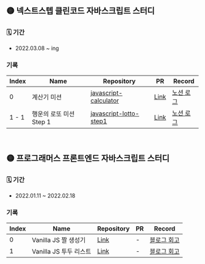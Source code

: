 ## 🟡 넥스트스텝 클린코드 자바스크립트 스터디

### 🗓 기간

- 2022.03.08 ~ ing

### 기록

| Index | Name                    | Repository                                                                  | PR                                                         | Record                                                                               |
| ----- | ----------------------- | --------------------------------------------------------------------------- | ---------------------------------------------------------- | ------------------------------------------------------------------------------------ |
| 0     | 계산기 미션             | [javascript-calculator](https://github.com/youngminss/js-calculator)        | [Link](https://github.com/next-step/js-calculator/pull/90) | [노션 로그](https://youngminss.notion.site/LEVEL-1-4331a939c9374603ab29d872e3bcb767) |
| 1 - 1 | 행운의 로또 미션 Step 1 | [javascript-lotto-step1](https://github.com/youngminss/js-lotto/tree/step1) | [Link](https://github.com/next-step/js-lotto/pull/81)      | [노션 로그](https://youngminss.notion.site/LEVEL-2-e80884bf9f2a42228921da394b411783) |

<br />

## 🟡 프로그래머스 프론트엔드 자바스크립트 스터디

### 🗓 기간

- 2022.01.11 ~ 2022.02.18

### 기록

| Index | Name                   | Repository                                           | PR  | Record                                                                                                                                                                                                                                         |
| ----- | ---------------------- | ---------------------------------------------------- | --- | ---------------------------------------------------------------------------------------------------------------------------------------------------------------------------------------------------------------------------------------------- |
| 0     | Vanilla JS 짤 생성기   | [Link](https://github.com/youngminss/js-jjal-finder) | -   | [블로그 회고](https://velog.io/@youngminss/%ED%94%84%EB%A1%A0%ED%8A%B8%EC%97%94%EB%93%9C-%EA%B0%9C%EB%B0%9C%EC%9D%84-%EC%9C%84%ED%95%9C-%EC%9E%90%EB%B0%94%EC%8A%A4%ED%81%AC%EB%A6%BD%ED%8A%B8-%EC%8A%A4%ED%84%B0%EB%94%94-%ED%9A%8C%EA%B3%A0) |
| 1     | Vanilla JS 투두 리스트 | [Link](https://github.com/youngminss/js-todo-list)   | -   | [블로그 회고](https://velog.io/@youngminss/%ED%94%84%EB%A1%A0%ED%8A%B8%EC%97%94%EB%93%9C-%EA%B0%9C%EB%B0%9C%EC%9D%84-%EC%9C%84%ED%95%9C-%EC%9E%90%EB%B0%94%EC%8A%A4%ED%81%AC%EB%A6%BD%ED%8A%B8-%EC%8A%A4%ED%84%B0%EB%94%94-%ED%9A%8C%EA%B3%A0) |
